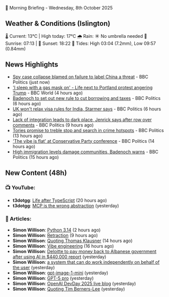 🌅 Morning Briefing - Wednesday, 8th October 2025

## Weather & Conditions (Islington)

🌡️ Current: 13°C | High today: 17°C
🌧️ Rain: ☀️ No umbrella needed
🌅 Sunrise: 07:13 | 🌇 Sunset: 18:22
🌊 Tides: High 03:04 (7.2mm), Low 09:57 (0.84mm)

## News Highlights

- [Spy case collapse blamed on failure to label China a threat](https://www.bbc.com/news/articles/cy8rl7e7xp3o?at_medium=RSS&at_campaign=rss) - BBC Politics (just now)
- ['I sleep with a gas mask on' - Life next to Portland protest angering Trump](https://www.bbc.com/news/articles/c5yenwklgdyo?at_medium=RSS&at_campaign=rss) - BBC World (4 hours ago)
- [Badenoch to set out new rule to cut borrowing and taxes](https://www.bbc.com/news/articles/c39r8k27rm9o?at_medium=RSS&at_campaign=rss) - BBC Politics (6 hours ago)
- [UK won't relax visa rules for India, Starmer says](https://www.bbc.com/news/articles/c9wdzryk477o?at_medium=RSS&at_campaign=rss) - BBC Politics (6 hours ago)
- [Lack of integration leads to dark place, Jenrick says after row over comments](https://www.bbc.com/news/articles/cy85zlpwne6o?at_medium=RSS&at_campaign=rss) - BBC Politics (9 hours ago)
- [Tories promise to treble stop and search in crime hotspots](https://www.bbc.com/news/articles/cp8wgnz1r3xo?at_medium=RSS&at_campaign=rss) - BBC Politics (13 hours ago)
- ['The vibe is flat' at Conservative Party conference](https://www.bbc.com/news/videos/c0q7xjv5vd3o?at_medium=RSS&at_campaign=rss) - BBC Politics (14 hours ago)
- [High immigration levels damage communities, Badenoch warns](https://www.bbc.com/news/articles/c5ye7njqp2eo?at_medium=RSS&at_campaign=rss) - BBC Politics (15 hours ago)

## New Content (48h)
### 📺 YouTube:

- **t3dotgg**: [Life after TypeScript](https://www.youtube.com/watch?v=w4gqOWUw230) (20 hours ago)
- **t3dotgg**: [MCP is the wrong abstraction](https://www.youtube.com/watch?v=bAYZjVAodoo) (yesterday)

### 📝 Articles:

- **Simon Willison**: [Python 3.14](https://simonwillison.net/2025/Oct/8/python-314/#atom-everything) (2 hours ago)
- **Simon Willison**: [Retraction](https://simonwillison.net/2025/Oct/7/gemini-25-computer-use-captchas/#atom-everything) (9 hours ago)
- **Simon Willison**: [Quoting Thomas Klausner](https://simonwillison.net/2025/Oct/7/thomas-klausner/#atom-everything) (14 hours ago)
- **Simon Willison**: [Vibe engineering](https://simonwillison.net/2025/Oct/7/vibe-engineering/#atom-everything) (16 hours ago)
- **Simon Willison**: [Deloitte to pay money back to Albanese government after using AI in $440,000 report](https://simonwillison.net/2025/Oct/6/deloitte-to-pay-money-back/#atom-everything) (yesterday)
- **Simon Willison**: [a system that can do work independently on behalf of the user](https://simonwillison.net/2025/Oct/6/work-independently/#atom-everything) (yesterday)
- **Simon Willison**: [gpt-image-1-mini](https://simonwillison.net/2025/Oct/6/gpt-image-1-mini/#atom-everything) (yesterday)
- **Simon Willison**: [GPT-5 pro](https://simonwillison.net/2025/Oct/6/gpt-5-pro/#atom-everything) (yesterday)
- **Simon Willison**: [OpenAI DevDay 2025 live blog](https://simonwillison.net/2025/Oct/6/openai-devday-live-blog/#atom-everything) (yesterday)
- **Simon Willison**: [Quoting Tim Berners-Lee](https://simonwillison.net/2025/Oct/6/tim-berners-lee/#atom-everything) (yesterday)
